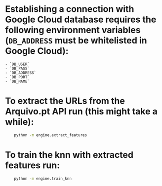 # Establishing a connection with Google Cloud database requires the following environment variables (`DB_ADDRESS` must be whitelisted in Google Cloud):
    - `DB_USER`
    - `DB_PASS`
    - `DB_ADDRESS`
    - `DB_PORT`
    - `DB_NAME`

# To extract the URLs from the Arquivo.pt API run (this might take a while):
```zsh
    python -m engine.extract_features
```

# To train the knn with extracted features run:
```zsh
    python -m engine.train_knn
```